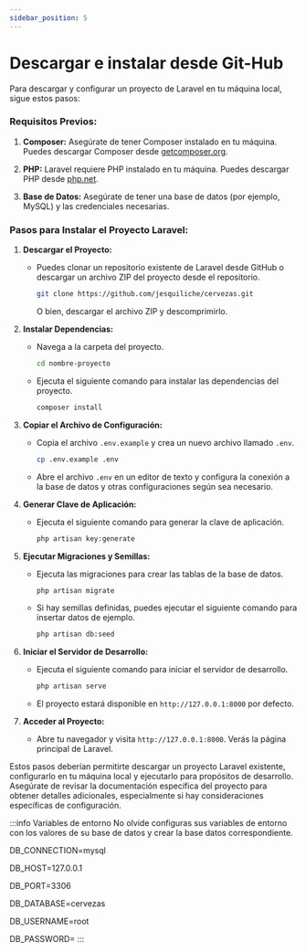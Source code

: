 ```yaml
---
sidebar_position: 5
---
```

# Descargar e instalar desde Git-Hub

Para descargar y configurar un proyecto de Laravel en tu máquina local, sigue estos pasos:

### Requisitos Previos:

1. **Composer:** Asegúrate de tener Composer instalado en tu máquina. Puedes descargar Composer desde [getcomposer.org](https://getcomposer.org/download/).

2. **PHP:** Laravel requiere PHP instalado en tu máquina. Puedes descargar PHP desde [php.net](https://www.php.net/downloads.php).

3. **Base de Datos:** Asegúrate de tener una base de datos (por ejemplo, MySQL) y las credenciales necesarias.

### Pasos para Instalar el Proyecto Laravel:

1. **Descargar el Proyecto:**
   - Puedes clonar un repositorio existente de Laravel desde GitHub o descargar un archivo ZIP del proyecto desde el repositorio.

     ```bash
     git clone https://github.com/jesquiliche/cervezas.git
     ```

     O bien, descargar el archivo ZIP y descomprimirlo.

2. **Instalar Dependencias:**
   - Navega a la carpeta del proyecto.

     ```bash
     cd nombre-proyecto
     ```

   - Ejecuta el siguiente comando para instalar las dependencias del proyecto.

     ```bash
     composer install
     ```

3. **Copiar el Archivo de Configuración:**
   - Copia el archivo `.env.example` y crea un nuevo archivo llamado `.env`.

     ```bash
     cp .env.example .env
     ```

   - Abre el archivo `.env` en un editor de texto y configura la conexión a la base de datos y otras configuraciones según sea necesario.

4. **Generar Clave de Aplicación:**
   - Ejecuta el siguiente comando para generar la clave de aplicación.

     ```bash
     php artisan key:generate
     ```

5. **Ejecutar Migraciones y Semillas:**
   - Ejecuta las migraciones para crear las tablas de la base de datos.

     ```bash
     php artisan migrate
     ```

   - Si hay semillas definidas, puedes ejecutar el siguiente comando para insertar datos de ejemplo.

     ```bash
     php artisan db:seed
     ```

6. **Iniciar el Servidor de Desarrollo:**
   - Ejecuta el siguiente comando para iniciar el servidor de desarrollo.

     ```bash
     php artisan serve
     ```

   - El proyecto estará disponible en `http://127.0.0.1:8000` por defecto.

7. **Acceder al Proyecto:**
   - Abre tu navegador y visita `http://127.0.0.1:8000`. Verás la página principal de Laravel.

Estos pasos deberían permitirte descargar un proyecto Laravel existente, configurarlo en tu máquina local y ejecutarlo para propósitos de desarrollo. Asegúrate de revisar la documentación específica del proyecto para obtener detalles adicionales, especialmente si hay consideraciones específicas de configuración.

:::info Variables de entorno
No olvide configuras sus variables de entorno con los valores de su base de datos
y crear la base datos correspondiente.

DB_CONNECTION=mysql

DB_HOST=127.0.0.1

DB_PORT=3306

DB_DATABASE=cervezas

DB_USERNAME=root

DB_PASSWORD=
:::